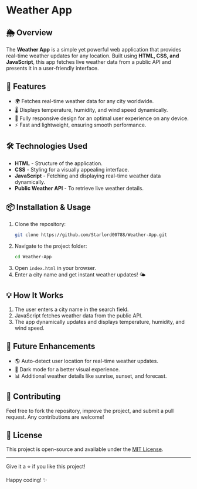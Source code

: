 # Weather App

## 🌦️ Overview
The **Weather App** is a simple yet powerful web application that provides real-time weather updates for any location. Built using **HTML, CSS, and JavaScript**, this app fetches live weather data from a public API and presents it in a user-friendly interface.

## 🚀 Features
- 🌍 Fetches real-time weather data for any city worldwide.
- 🌡️ Displays temperature, humidity, and wind speed dynamically.
- 📱 Fully responsive design for an optimal user experience on any device.
- ⚡ Fast and lightweight, ensuring smooth performance.

## 🛠️ Technologies Used
- **HTML** - Structure of the application.
- **CSS** - Styling for a visually appealing interface.
- **JavaScript** - Fetching and displaying real-time weather data dynamically.
- **Public Weather API** - To retrieve live weather details.

## 📦 Installation & Usage
1. Clone the repository:
   ```bash
   git clone https://github.com/Starlord00788/Weather-App.git
   ```
2. Navigate to the project folder:
   ```bash
   cd Weather-App
   ```
3. Open `index.html` in your browser.
4. Enter a city name and get instant weather updates! 🌤️

## 💡 How It Works
1. The user enters a city name in the search field.
2. JavaScript fetches weather data from the public API.
3. The app dynamically updates and displays temperature, humidity, and wind speed.

## 📌 Future Enhancements
- 🌎 Auto-detect user location for real-time weather updates.
- 🎨 Dark mode for a better visual experience.
- 📊 Additional weather details like sunrise, sunset, and forecast.

## 🤝 Contributing
Feel free to fork the repository, improve the project, and submit a pull request. Any contributions are welcome!

## 📜 License
This project is open-source and available under the [MIT License](LICENSE).

---
Give it a ⭐ if you like this project!

Happy coding! ✨

